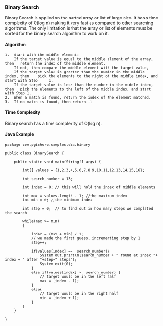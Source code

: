 ### Binary Search
Binary Search is applied on the sorted array or list of large size. It has a time complexity of O(log n) making it very fast as compared to other searching algorithms. The only limitation is that the array or list of elements must be sorted for the binary search algorithm to work on it.
#### Algorithm
```
1.	Start with the middle element: 
	If the target value is equal to the middle element of the array, then 	return the index of the middle element.
	If not, then compare the middle element with the target value, 
	If the target value is greater than the number in the middle index, then 	pick the elements to the right of the middle index, and start with Step 	1.
	If the target value is less than the number in the middle index, then 	pick the elements to the left of the middle index, and start with Step 1.
2.	When a match is found, return the index of the element matched.
3.	If no match is found, then return -1
```

#### Time Complexity
Binary search has a time complexity of O(log n). 

#### Java Example

```
package com.pgichure.samples.dsa.binary;

public class BinarySearch {

	public static void main(String[] args) {
		
		int[] values = {1,2,3,4,5,6,7,8,9,10,11,12,13,14,15,16};
		
		int search_number = 13;
		
		int index = 0; // this will hold the index of middle elements
		
		int max = values.length - 1; //the maximum index
	    int min = 0; //the minimum index
	    
	    int step = 0;  // to find out in how many steps we completed the search
	    
	    while(max >= min)
	    {
	    	
	    	index = (max + min) / 2;
	        // we made the first guess, incrementing step by 1
	        step++;
	        
	        if(values[index] ==  search_number){
	        	System.out.println(search_number + " found at index "+ index + " after "+step+" steps");
	        	System.exit(0);
	        }
	        else if(values[index] >  search_number) {
	            // target would be in the left half
	            max = (index - 1);
	        }
	        else{
	            // target would be in the right half
	            min = (index + 1);
	        }
	    }
	}

}
```



